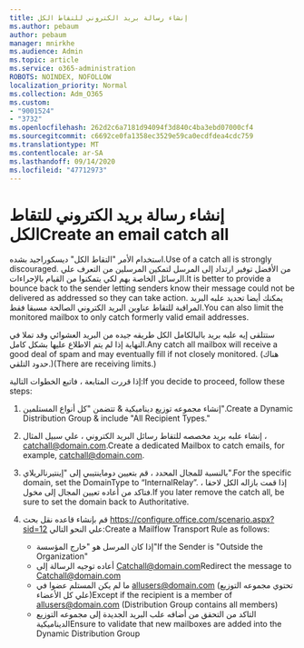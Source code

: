 ```yaml
---
title: إنشاء رسالة بريد الكتروني للتقاط الكل
ms.author: pebaum
author: pebaum
manager: mnirkhe
ms.audience: Admin
ms.topic: article
ms.service: o365-administration
ROBOTS: NOINDEX, NOFOLLOW
localization_priority: Normal
ms.collection: Adm_O365
ms.custom:
- "9001524"
- "3732"
ms.openlocfilehash: 262d2c6a7181d94094f3d840c4ba3ebd07000cf4
ms.sourcegitcommit: c6692ce0fa1358ec3529e59ca0ecdfdea4cdc759
ms.translationtype: MT
ms.contentlocale: ar-SA
ms.lasthandoff: 09/14/2020
ms.locfileid: "47712973"
---
```

# <a name="create-an-email-catch-all"></a><span data-ttu-id="ba90c-102">إنشاء رسالة بريد الكتروني للتقاط الكل</span><span class="sxs-lookup"><span data-stu-id="ba90c-102">Create an email catch all</span></span>

<span data-ttu-id="ba90c-103">استخدام الأمر "التقاط الكل" ديسكوراجيد بشده.</span><span class="sxs-lookup"><span data-stu-id="ba90c-103">Use of a catch all is strongly discouraged.</span></span> <span data-ttu-id="ba90c-104">من الأفضل توفير ارتداد إلى المرسل لتمكين المرسلين من التعرف علي الرسائل الخاصة بهم لكي يتمكنوا من القيام بالإجراءات.</span><span class="sxs-lookup"><span data-stu-id="ba90c-104">It is better to provide a bounce back to the sender letting senders know their message could not be delivered as addressed so they can take action.</span></span> <span data-ttu-id="ba90c-105">يمكنك أيضا تحديد علبه البريد المراقبة للتقاط عناوين البريد الكتروني الصالحة مسبقا فقط.</span><span class="sxs-lookup"><span data-stu-id="ba90c-105">You can also limit the monitored mailbox to only catch formerly valid email addresses.</span></span> 

<span data-ttu-id="ba90c-106">ستتلقى إيه علبه بريد بالبالكامل الكل طريقه جيده من البريد العشوائي وقد تملا في النهاية إذا لم يتم الاطلاع عليها بشكل كامل.</span><span class="sxs-lookup"><span data-stu-id="ba90c-106">Any catch all mailbox will receive a good deal of spam and may eventually fill if not closely monitored.</span></span> <span data-ttu-id="ba90c-107">(هناك حدود التلقي.)</span><span class="sxs-lookup"><span data-stu-id="ba90c-107">(There are receiving limits.)</span></span> 

<span data-ttu-id="ba90c-108">إذا قررت المتابعة ، فاتبع الخطوات التالية:</span><span class="sxs-lookup"><span data-stu-id="ba90c-108">If you decide to proceed, follow these steps:</span></span>

1. <span data-ttu-id="ba90c-109">إنشاء مجموعه توزيع ديناميكية & تتضمن "كل أنواع المستلمين".</span><span class="sxs-lookup"><span data-stu-id="ba90c-109">Create a Dynamic Distribution Group & include "All Recipient Types."</span></span>

2. <span data-ttu-id="ba90c-110">إنشاء علبه بريد مخصصه للتقاط رسائل البريد الكتروني ، علي سبيل المثال ، catchall@domain.com.</span><span class="sxs-lookup"><span data-stu-id="ba90c-110">Create a dedicated Mailbox to catch emails, for example, catchall@domain.com.</span></span>

3. <span data-ttu-id="ba90c-111">بالنسبة للمجال المحدد ، قم بتعيين دوماينتيبي إلى "إينتيرنالريلاي".</span><span class="sxs-lookup"><span data-stu-id="ba90c-111">For the specific domain, set the DomainType to “InternalRelay”.</span></span> <span data-ttu-id="ba90c-112">إذا قمت بازاله الكل لاحقا ، فتاكد من أعاده تعيين المجال إلى مخول.</span><span class="sxs-lookup"><span data-stu-id="ba90c-112">If you later remove the catch all, be sure to set the domain back to Authoritative.</span></span>

4. <span data-ttu-id="ba90c-113">قم بإنشاء قاعده نقل بحث https://configure.office.com/scenario.aspx?sid=12 علي النحو التالي:</span><span class="sxs-lookup"><span data-stu-id="ba90c-113">Create a Mailflow Transport Rule as follows:</span></span>

    - <span data-ttu-id="ba90c-114">إذا كان المرسل هو "خارج المؤسسة"</span><span class="sxs-lookup"><span data-stu-id="ba90c-114">If the Sender is "Outside the Organization"</span></span>
    - <span data-ttu-id="ba90c-115">أعاده توجيه الرسالة إلى Catchall@domain.com</span><span class="sxs-lookup"><span data-stu-id="ba90c-115">Redirect the message to Catchall@domain.com</span></span>
    - <span data-ttu-id="ba90c-116">ما لم يكن المستلم عضوا في allusers@domain.com (تحتوي مجموعه التوزيع علي كل الأعضاء)</span><span class="sxs-lookup"><span data-stu-id="ba90c-116">Except if the recipient is a member of allusers@domain.com (Distribution Group contains all members)</span></span>
    - <span data-ttu-id="ba90c-117">التاكد من التحقق من أضافه علب البريد الجديدة إلى مجموعه التوزيع الديناميكية</span><span class="sxs-lookup"><span data-stu-id="ba90c-117">Ensure to validate that new mailboxes are added into the Dynamic Distribution Group</span></span>
